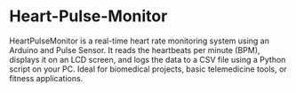 # Heart-Pulse-Monitor
HeartPulseMonitor is a real-time heart rate monitoring system using an Arduino and Pulse Sensor. It reads the heartbeats per minute (BPM), displays it on an LCD screen, and logs the data to a CSV file using a Python script on your PC.  Ideal for biomedical projects, basic telemedicine tools, or fitness applications.

